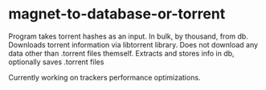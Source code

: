 # magnet-to-database-or-torrent

Program takes torrent hashes as an input. In bulk, by thousand, from db. 
Downloads torrent information via libtorrent library.
Does not download any data other than .torrent files themself.
Extracts and stores info in db, optionally saves .torrent files

Currently working on trackers performance optimizations.
